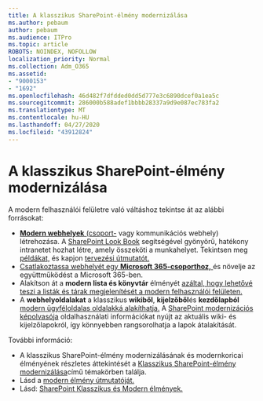 ```yaml
---
title: A klasszikus SharePoint-élmény modernizálása
ms.author: pebaum
author: pebaum
ms.audience: ITPro
ms.topic: article
ROBOTS: NOINDEX, NOFOLLOW
localization_priority: Normal
ms.collection: Adm_O365
ms.assetid:
- "9000153"
- "1692"
ms.openlocfilehash: 46d482f7dfdded0dd5d777e3c6890dcef0a1ea5c
ms.sourcegitcommit: 286000b588adef1bbbb28337a9d9e087ec783fa2
ms.translationtype: MT
ms.contentlocale: hu-HU
ms.lasthandoff: 04/27/2020
ms.locfileid: "43912824"
---
```

# <a name="modernize-your-classic-sharepoint-experience"></a>A klasszikus SharePoint-élmény modernizálása

A modern felhasználói felületre való váltáshoz tekintse át az alábbi forrásokat:

- [ **Modern webhelyek** (csoport-](https://support.office.com/article/create-a-team-site-in-sharepoint-ef10c1e7-15f3-42a3-98aa-b5972711777d) vagy kommunikációs webhely) létrehozása. A [SharePoint Look Book](https://lookbook.microsoft.com/assets/SharePoint_lookbook_2019.pdf) segítségével gyönyörű, hatékony intranetet hozhat létre, amely összeköti a munkahelyet. Tekintsen meg [példákat,](https://lookbook.microsoft.com/) és kapjon [tervezési útmutatót.](https://spdesign.azurewebsites.net/)
- [Csatlakoztassa webhelyét egy **Microsoft 365-csoporthoz,** ](https://docs.microsoft.com/sharepoint/dev/transform/modernize-connect-to-office365-group) és növelje az együttműködést a Microsoft 365-ben.
- Alakítson át a **modern lista és könyvtár** élményét [azáltal, hogy lehetővé teszi a listák és tárak megjelenítését a modern felhasználói felületen.](https://docs.microsoft.com/sharepoint/dev/transform/modernize-userinterface-lists-and-libraries)
- A **webhelyoldalakat** a klasszikus **wikiből**, **kijelzőből**és **kezdőlapból** [modern ügyféloldalas oldalakká alakíthatja.](https://docs.microsoft.com/sharepoint/dev/transform/modernize-userinterface-site-pages) A [SharePoint modernizációs képolvasója](https://docs.microsoft.com/sharepoint/dev/transform/modernize-scanner) oldalhasználati információkat nyújt az aktuális wiki- és kijelzőlapokról, így könnyebben rangsorolhatja a lapok átalakítását.

További információ:

- A klasszikus SharePoint-élmény modernizálásának és modernkoricai élményének részletes áttekintését a [Klasszikus SharePoint-élmény modernizálása](https://docs.microsoft.com/sharepoint/dev/transform/modernize-classic-sites)című témakörben találja.
- Lásd a [modern élmény útmutatóját.](https://docs.microsoft.com/sharepoint/guide-to-sharepoint-modern-experience)
- Lásd: [SharePoint Klasszikus és Modern élmények.](https://support.office.com/article/sharepoint-classic-and-modern-experiences-5725c103-505d-4a6e-9350-300d3ec7d73f)
